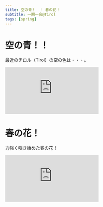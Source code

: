 ```yaml
---
title: 空の青！　！ 春の花！
subtitle: 一期一会@Tirol
tags: [spring]
---
```


# 空の青！！

最近のチロル（Tirol）の空の色は・・・。

![20250318gemse-blauhimmel](https://piwigo.schickl.de/i.php?/upload/2025/03/22/20250322073740-cccde109-me.jpg)


# 春の花！

力強く咲き始めた春の花！

![20250321leberbluetten](https://piwigo.schickl.de/i.php?/upload/2025/03/22/20250322074754-25d17980-me.jpg)

